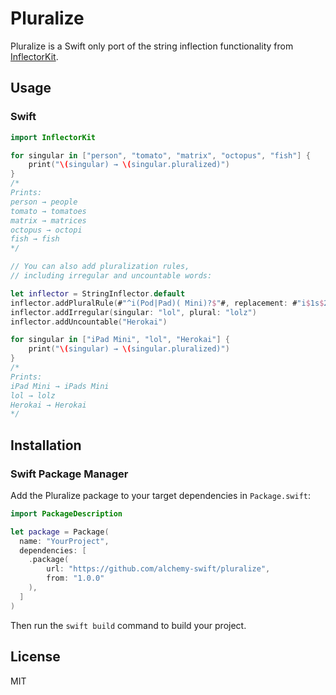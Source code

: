 # Pluralize

Pluralize is a Swift only port of the string inflection functionality from
[InflectorKit](https://github.com/mattt/InflectorKit).

## Usage

### Swift

```swift
import InflectorKit

for singular in ["person", "tomato", "matrix", "octopus", "fish"] {
    print("\(singular) → \(singular.pluralized)")
}
/*
Prints:
person → people
tomato → tomatoes
matrix → matrices
octopus → octopi
fish → fish
*/

// You can also add pluralization rules,
// including irregular and uncountable words:

let inflector = StringInflector.default
inflector.addPluralRule(#"^i(Pod|Pad)( Mini)?$"#, replacement: #"i$1s$2"#)
inflector.addIrregular(singular: "lol", plural: "lolz")
inflector.addUncountable("Herokai")

for singular in ["iPad Mini", "lol", "Herokai"] {
    print("\(singular) → \(singular.pluralized)")
}
/*
Prints:
iPad Mini → iPads Mini
lol → lolz
Herokai → Herokai
*/
```

## Installation

### Swift Package Manager

Add the Pluralize package to your target dependencies in `Package.swift`:

```swift
import PackageDescription

let package = Package(
  name: "YourProject",
  dependencies: [
    .package(
        url: "https://github.com/alchemy-swift/pluralize",
        from: "1.0.0"
    ),
  ]
)
```

Then run the `swift build` command to build your project.

## License

MIT
